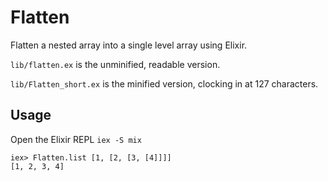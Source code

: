 # Flatten

Flatten a nested array into a single level array using Elixir.

`lib/flatten.ex` is the unminified, readable version.

`lib/Flatten_short.ex` is the minified version, clocking in at 127 characters.

## Usage

Open the Elixir REPL
`iex -S mix`

```
iex> Flatten.list [1, [2, [3, [4]]]]
[1, 2, 3, 4]
```
